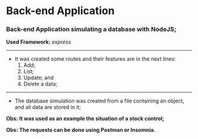 # Back-end Application
### Back-end Application simulating a database with NodeJS;

**Used Framework:** _express_

---
* It was created some routes and their features are in the next lines:
   1. Add; 
   2. List; 
   3. Update; and 
   4. Delete a data;
---

* The database simulation was created from a file containing an object, and all data are stored in it;

**Obs: It was used as an example the situation of a stock control;**

**Obs: The requests can be done using Postman or Insomnia.**
